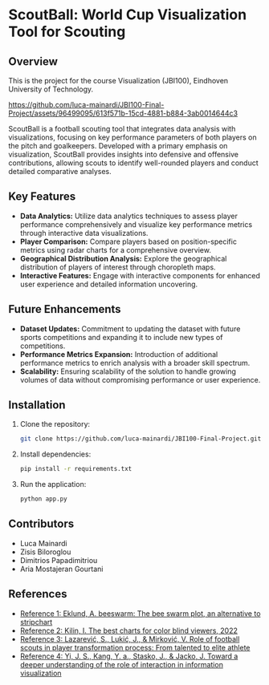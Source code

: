 # ScoutBall: World Cup Visualization Tool for Scouting


## Overview
This is the project for the course Visualization (JBI100), Eindhoven University of Technology.


https://github.com/luca-mainardi/JBI100-Final-Project/assets/96499095/613f571b-15cd-4881-b884-3ab0014644c3


ScoutBall is a football scouting tool that integrates data analysis with visualizations, focusing on key performance parameters of both players on the pitch and goalkeepers. Developed with a primary emphasis on visualization, ScoutBall provides insights into defensive and offensive contributions, allowing scouts to identify well-rounded players and conduct detailed comparative analyses.

## Key Features
- **Data Analytics:** Utilize data analytics techniques to assess player performance comprehensively and visualize key performance metrics through interactive data visualizations.
- **Player Comparison:** Compare players based on position-specific metrics using radar charts for a comprehensive overview.
- **Geographical Distribution Analysis:** Explore the geographical distribution of players of interest through choropleth maps.
- **Interactive Features:** Engage with interactive components for enhanced user experience and detailed information uncovering.

## Future Enhancements
- **Dataset Updates:** Commitment to updating the dataset with future sports competitions and expanding it to include new types of competitions.
- **Performance Metrics Expansion:** Introduction of additional performance metrics to enrich analysis with a broader skill spectrum.
- **Scalability:** Ensuring scalability of the solution to handle growing volumes of data without compromising performance or user experience.

## Installation
1. Clone the repository:
   ```bash
   git clone https://github.com/luca-mainardi/JBI100-Final-Project.git
   ```
2. Install dependencies:
   ```bash
   pip install -r requirements.txt
   ```
3. Run the application:
   ```bash
   python app.py
   ```

## Contributors
- Luca Mainardi
- Zisis Biloroglou
- Dimitrios Papadimitriou
- Aria Mostajeran Gourtani

## References
- [Reference 1: Eklund, A. beeswarm: The bee swarm plot, an alternative to stripchart](link)
- [Reference 2: Kilin, I. The best charts for color blind viewers, 2022](link)
- [Reference 3: Lazarević, S., Lukić, J., & Mirković, V. Role of football scouts in player transformation process: From talented to elite athlete](link)
- [Reference 4: Yi, J. S., Kang, Y. a., Stasko, J., & Jacko, J. Toward a deeper understanding of the role of interaction in information visualization](link)

